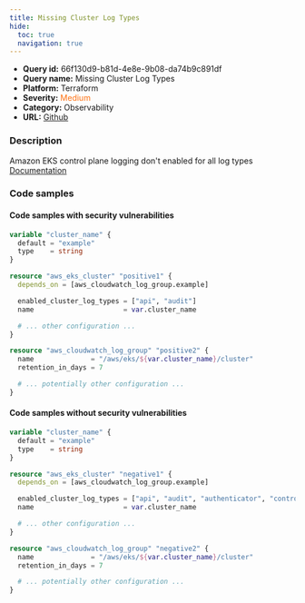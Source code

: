 ```yaml
---
title: Missing Cluster Log Types
hide:
  toc: true
  navigation: true
---
```


<style>
  .highlight .hll {
    background-color: #ff171742;
  }
  .md-content {
    max-width: 1100px;
    margin: 0 auto;
  }
</style>

-   **Query id:** 66f130d9-b81d-4e8e-9b08-da74b9c891df
-   **Query name:** Missing Cluster Log Types
-   **Platform:** Terraform
-   **Severity:** <span style="color:#ff7213">Medium</span>
-   **Category:** Observability
-   **URL:** [Github](https://github.com/Checkmarx/kics/tree/master/assets/queries/terraform/aws/missing_cluster_log_types)

### Description
Amazon EKS control plane logging don't enabled for all log types<br>
[Documentation](https://www.terraform.io/docs/providers/aws/r/eks_cluster.html)

### Code samples
#### Code samples with security vulnerabilities
```tf title="Positive test num. 1 - tf file" hl_lines="9"
variable "cluster_name" {
  default = "example"
  type    = string
}

resource "aws_eks_cluster" "positive1" {
  depends_on = [aws_cloudwatch_log_group.example]

  enabled_cluster_log_types = ["api", "audit"]
  name                      = var.cluster_name

  # ... other configuration ...
}

resource "aws_cloudwatch_log_group" "positive2" {
  name              = "/aws/eks/${var.cluster_name}/cluster"
  retention_in_days = 7

  # ... potentially other configuration ...
}

```


#### Code samples without security vulnerabilities
```tf title="Negative test num. 1 - tf file"
variable "cluster_name" {
  default = "example"
  type    = string
}

resource "aws_eks_cluster" "negative1" {
  depends_on = [aws_cloudwatch_log_group.example]

  enabled_cluster_log_types = ["api", "audit", "authenticator", "controllerManager", "scheduler"]
  name                      = var.cluster_name

  # ... other configuration ...
}

resource "aws_cloudwatch_log_group" "negative2" {
  name              = "/aws/eks/${var.cluster_name}/cluster"
  retention_in_days = 7

  # ... potentially other configuration ...
}

```
